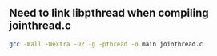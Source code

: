 ## Need to link libpthread when compiling jointhread.c 
```bash
gcc -Wall -Wextra -O2 -g -pthread -o main jointhread.c
```
